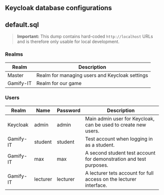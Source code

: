 ## Keycloak database configurations

## default.sql

> **Important:** This dump contains hard-coded `http://localhost` URLs and is therefore only usable for local development.

### Realms
| Realm     | Description                                    |
|-----------|------------------------------------------------|
| Master    | Realm for managing users and Keycloak settings |
| Gamify-IT | Realm for our game                             |

### Users
| Realm     | Name    | Password | Description                                                        |
|-----------|---------|----------|--------------------------------------------------------------------|
| Keycloak  | admin   | admin    | Main admin user for Keycloak, can be used to create new users.     |
| Gamify-IT | student | student  | Test account when logging in as a student.                         |
| Gamify-IT | max     | max      | A second student test account for demonstration and test purposes. |
| Gamify-IT | lecturer| lecturer | A lecturer tets account for full access on the lecturer interface. |
